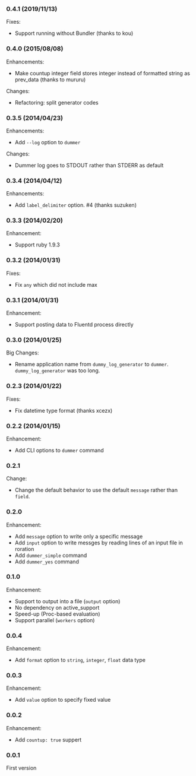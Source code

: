 ### 0.4.1 (2019/11/13)

Fixes:

  * Support running without Bundler (thanks to kou)

### 0.4.0 (2015/08/08)

Enhancements:

  * Make countup integer field stores integer instead of formatted string as prev_data (thanks to mururu)

Changes:

  * Refactoring: split generator codes

### 0.3.5 (2014/04/23)

Enhancements:

  * Add `--log` option to `dummer`

Changes:

  * Dummer log goes to STDOUT rather than STDERR as default

### 0.3.4 (2014/04/12)

Enhancements:

  * Add `label_delimiter` option. #4 (thanks suzuken)

### 0.3.3 (2014/02/20)

Enhancement:

  * Support ruby 1.9.3

### 0.3.2 (2014/01/31)

Fixes:

  * Fix `any` which did not include max

### 0.3.1 (2014/01/31)

Enhancement:

  * Support posting data to Fluentd process directly

### 0.3.0 (2014/01/25)

Big Changes:

  * Rename application name from `dummy_log_generator` to `dummer`. `dummy_log_generator` was too long.

### 0.2.3 (2014/01/22)

Fixes:

  * Fix datetime type format (thanks xcezx)

### 0.2.2 (2014/01/15)

Enhancement:

  * Add CLI options to `dummer` command

### 0.2.1

Change:

  * Change the default behavior to use the default `message` rather than `field`.

### 0.2.0

Enhancement:

  * Add `message` option to write only a specific message
  * Add `input` option to write messges by reading lines of an input file in roration
  * Add `dummer_simple` command
  * Add `dummer_yes` command

### 0.1.0

Enhancement:

  * Support to output into a file (`output` option)
  * No dependency on active_support
  * Speed-up (Proc-based evaluation)
  * Support parallel (`workers` option)

### 0.0.4

Enhancement:

  * Add `format` option to `string`, `integer`, `float` data type

### 0.0.3

Enhancement:

  * Add `value` option to specify fixed value

### 0.0.2

Enhancement:

  * Add `countup: true` suppert

### 0.0.1

First version
